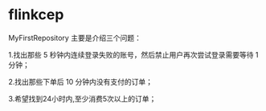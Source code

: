 # flinkcep
MyFirstRepository
主要是介绍三个问题：

1.找出那些 5 秒钟内连续登录失败的账号，然后禁止用户再次尝试登录需要等待 1 分钟；

2.找出那些下单后 10 分钟内没有支付的订单；

3.希望找到24小时内,至少消费5次以上的订单；
